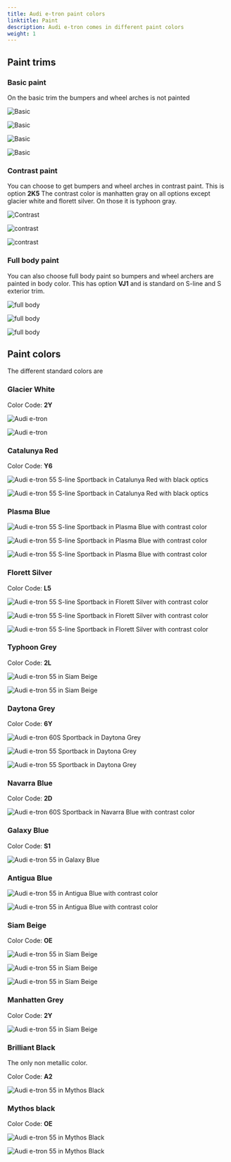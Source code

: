 ```yaml
---
title: Audi e-tron paint colors
linktitle: Paint
description: Audi e-tron comes in different paint colors
weight: 1
---
```


## Paint trims

### Basic paint

On the basic trim the bumpers and wheel arches is not painted

![Basic](basic1.jpg "Basic with non painted bumpers and wheel arches")

![Basic](basic2.jpg "Basic with non painted bumpers and wheel arches")

![Basic](basic3.jpg "Basic with non painted bumpers and wheel arches")

![Basic](basic4.jpg "Basic with non painted bumpers and wheel arches")

### Contrast paint

You can choose to get bumpers and wheel arches in contrast paint. This is option **2K5**
The contrast color is manhatten gray on all options except glacier white and florett silver. On those it is typhoon gray.

![Contrast](contrast1.jpg "Glachier white with contrast color")

![contrast](contrast2.jpg "Glachier white with contrast color")

![contrast](contrast3.jpg "Glachier white with contrast color")

### Full body paint

You can also choose full body paint so bumpers and wheel archers are painted in body color.
This has option **VJ1** and is standard on S-line and S exterior trim.

![full body](fullbodycolor.jpg "Glachier white with full body color")

![full body](fullbodycolor2.jpg "Glachier white with full body color")

![full body](fullbodycolor3.jpg "Glachier white with full body color")

## Paint colors

The different standard colors are

### Glacier White

Color Code: **2Y**

![Audi e-tron](paint_glacierwhite_1.png "Audi e-tron 55 in glacier whit with contrast color")

![Audi e-tron](paint_glacierwhite_2.png "Audi e-tron 55 in glacier whit with black optics")

### Catalunya Red

Color Code: **Y6**

![Audi e-tron 55 S-line Sportback in Catalunya Red with black optics](paint_catalunyared_1.png "Audi e-tron 55 S-line Sportback in Catalunya Red with black optics")

![Audi e-tron 55 S-line Sportback in Catalunya Red with black optics](paint_catalunyared_2.png "Audi e-tron 55 S-line Sportback in Catalunya Red with black optics")

### Plasma Blue

![Audi e-tron 55 S-line Sportback in Plasma Blue with contrast color](paint_plasmablue_1.png "Audi e-tron 55 S-line Sportback inPlasma Blue with contrast color")

![Audi e-tron 55 S-line Sportback in Plasma Blue with contrast color](paint_plasmablue_2.png "Audi e-tron 55 S-line Sportback in Plasma Blue with contrast color")

![Audi e-tron 55 S-line Sportback in Plasma Blue with contrast color](paint_plasmablue_3.png "Audi e-tron 55 S-line Sportback in Plasma Blue with contrast color")

### Florett Silver

Color Code: **L5**

![Audi e-tron 55 S-line Sportback in Florett Silver with contrast color](paint_florettsilver_1.png "Audi e-tron 55 S-line Sportback in Florett Silver with contrast color")

![Audi e-tron 55 S-line Sportback in Florett Silver with contrast color](paint_florettsilver_2.png "Audi e-tron 55 S-line Sportback in Florett Silver with contrast color")

![Audi e-tron 55 S-line Sportback in Florett Silver with contrast color](paint_florettsilver_3.png "Audi e-tron 55 S-line Sportback in Florett Silver with contrast color")

### Typhoon Grey

Color Code: **2L**

![Audi e-tron 55 in Siam Beige](paint_typhoongrey_1.png "Audi e-tron 55 in Typhoon Grey with black optics")

![Audi e-tron 55 in Siam Beige](paint_typhoongrey_2.png "Audi e-tron 55 in Typhoon Grey with black optics")

### Daytona Grey

Color Code: **6Y**

![Audi e-tron 60S Sportback in Daytona Grey](paint_daytona_1.png "Audi e-tron 60S  Sportback in Daytona Grey")

![Audi e-tron 55 Sportback in Daytona Grey](paint_daytona_2.png "Audi e-tron 55 Sportback in Daytona Grey")

![Audi e-tron 55 Sportback in Daytona Grey](paint_daytona_3.png "Audi e-tron 55 Sportback in Daytona Grey with black optics")

### Navarra Blue

Color Code: **2D**

![Audi e-tron 60S  Sportback in Navarra Blue with contrast color](paint_navarrablue_1.png "Audi e-tron 60S  Sportback in Navarra Blue with contrast color")

### Galaxy Blue

Color Code: **S1**

![Audi e-tron 55 in Galaxy Blue](paint_galaxyblue_1.png "Audi e-tron 55 in Galaxy Blue")

### Antigua Blue

![Audi e-tron 55 in Antigua Blue with contrast color](paint_antiguablue_1.png "Audi e-tron 55 in Antigua Blue with contrast color")

![Audi e-tron 55 in Antigua Blue with contrast color](paint_antiguablue_2.jpg "Audi e-tron 55 S-line in Antigua Blue with black optics")

### Siam Beige

Color Code: **OE**

![Audi e-tron 55 in Siam Beige](paint_siambeige_3.jpg "Audi e-tron 55 in Siam Beige with black optics")

![Audi e-tron 55 in Siam Beige](paint_siambeige_1.png "Audi e-tron 55 in Siam Beige with black optics and contrast color")

![Audi e-tron 55 in Siam Beige](paint_siambeige_2.png "Audi e-tron 55 in Siam Beige with black optics and contrast color")

### Manhatten Grey

Color Code: **2Y**

![Audi e-tron 55 in Siam Beige](paint_manhattengrey_1.png "Audi e-tron 55 in Manhatten grey")

### Brilliant Black

The only non metallic color.

Color Code: **A2**

![Audi e-tron 55 in Mythos Black](paint_brilliantblack_1.png "Audi e-tron 55 in Brilliant Black")

### Mythos black

Color Code: **OE**

![Audi e-tron 55 in Mythos Black](paint_mythosblack_1.png "Audi e-tron 55 in Mythos Black with black optics")

![Audi e-tron 55 in Mythos Black](paint_mythosblack_2.png "Audi e-tron 60 in Mythos Black with black optics")